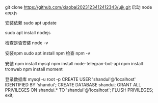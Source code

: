 git clone https://github.com/xiaobai2023123412412343/ujk.git
启动 node app.js

安装依赖
sudo apt update

sudo apt install nodejs

检查是否安装
 node -v 
 
安装npm
sudo apt install npm
检查
npm -v

安装
npm install mysql 
npm install node-telegran-bot-api
npm install tronweb
npm install moment




登录数据库
mysql -u root -p
CREATE USER 'shandui'@'localhost' IDENTIFIED BY 'shandui';
CREATE DATABASE shandui;
GRANT ALL PRIVILEGES ON shandui.* TO 'shandui'@'localhost';
FLUSH PRIVILEGES;
exit;


